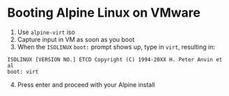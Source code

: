 # Booting Alpine Linux on VMware

1. Use `alpine-virt` iso
2. Capture input in VM as soon as you boot
3. When the `ISOLINUX` `boot:` prompt shows up, type in `virt`, resulting in:

```
ISOLINUX [VERSION NO.] ETCD Copyright (C) 1994-20XX H. Peter Anvin et al
boot: virt
```

4. Press enter and proceed with your Alpine install

